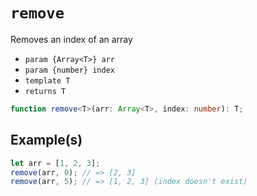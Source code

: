 # `remove`

Removes an index of an array

* `param {Array<T>} arr`
* `param {number} index`
* `template T`
* `returns T`

```typescript
function remove<T>(arr: Array<T>, index: number): T;
```

## Example(s)

```javascript
let arr = [1, 2, 3];
remove(arr, 0); // => [2, 3]
remove(arr, 5); // => [1, 2, 3] (index doesn't exist)
```
